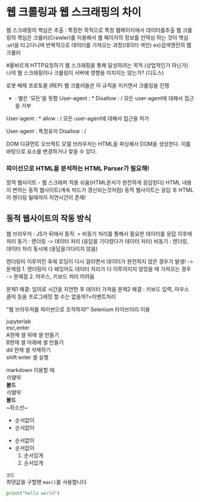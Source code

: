 # 웹 크롤링과 웹 스크래핑의 차이
웹 스크래핑의 핵심은 추출 : 특정한 목적으로 특정 웹페이지에서 데이터를추출
웹 크롤링의 핵심은 크롤러(Crawler)를 이용해서 웹 페이지의 정보를 인덱싱 하는 것이 핵심
:url을 타고다니며 반복적으로 데이터를 가져오는 과정(데이터 색인) ex)검색엔진의 웹 크롤러

#올바르게 HTTP요청하기
웹 스크래핑을 통해  달성하려는 목적 (상업적인가 아닌가)
나의 웹 스크래핑이나 크롤링이 서버에 영향을 미치지는 않는가? (디도스)

 로봇 배제 프로토콜 (REP)
 웹 크롤러들은 이 규칙을 지키면서 크롤링을 진행
 * : 별은 '모든'을 뜻함
 User-agent : * 
 Disallow : /
 모든 user-agent에 대해서 접근을 거부

 User-agent : *
 allow : /
 모든 user-agent에 대해서 접근을 허가

 User-agent : 특정유저
 Disallow : /

DOM 다큐먼트 오브젝트 모델
브라우저는 HTML을 파싱해서 DOM을 생성한다.
이를 바탕으로 요소를 변경하거나 찾을 수 있다.
### 파이선으로 HTML을 분석하는 HTML Parser가 필요해!

정적 웹사이트 - 웹 스크래퍼 적용 쉬움(HTML문서가 완전하게 응답된다)
HTML 내용이 변하는 동적 웹사이트(계속 피드가 갱신되는것처럼)
동적 웹사이트는 응답 후 HTML이 렌더링 될때까지 지연시간이 존재!
## 동적 웹사이트의 작동 방식
웹 브라우저 : JS가 뒤에서 동작. = 비동기 처리를 통해서 필요한 데이터를 응답 이후에 처리
동기 : 렌더링 -> 데이터 처리 (응답을 기다렸다가 데이터 처리)
비동기 : 렌더링, 데이터 처리 동시에 (응답을기다리지 않음)

렌더링이 이루어진 후에 로딩이 다시 걸리면서 데이터가 완전하지 않은 경우가 발생!
-> 문제점 1. 렌더링이 다 돼있어도 데이터 처리가 다 이루어지지 않았을 때 가져오는 경우
-> 문제점 2. 마우스, 키보드 처리 어려움

문제1 해결: 임의로 시간을 지연한 후 데이터 가져옴
문제2 해결 : 키보드 입력, 마우스 클릭 등을 프로그래밍 할 수는 없을까?=이벤트처리

"웹 브라우저를 파이썬으로 조작하자!"
Selenium 라이브러리 이용

jupyterlab
<br>
esc,enter<br>
A현재 셀 위에 셀 만들기<br>
B현재 셀 아래에 셀 만들기<br>
dd 현재 셀 삭제하기<br>
shift enter 셀 실행<br>


markdown 이용할 때 <br>
_이탤릭_ <br>
__볼드__ <br>
*이탤릭* <br>
**볼드** <br>
~취소선~ <br>
- 순서없이 
- 순서없이 
* 순서없이 
* 순서없이 
  1. 순서있게
  2. 순서있게 
 
`코드` <br>
최댓값을 구할떈 `max()`를 사용합니다 <br>
```py
print("hello world")
```

